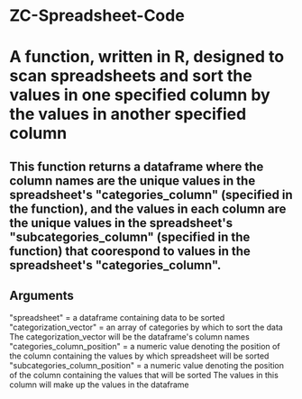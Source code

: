 # ZC-Spreadsheet-Code
# A function, written in R, designed to scan spreadsheets and sort the values in one specified column by the values in another specified column

## This function returns a dataframe where the column names are the unique values in the spreadsheet's "categories_column" (specified in the function), and the values in each column are the unique values in the spreadsheet's "subcategories_column" (specified in the function) that coorespond to values in the spreadsheet's "categories_column".

## Arguments

"spreadsheet" = a dataframe containing data to be sorted
"categorization_vector" = an array of categories by which to sort the data
   The categorization_vector will be the dataframe's column names 
"categories_column_position" = a numeric value denoting the position of the column containing the values
   by which spreadsheet will be sorted
"subcategories_column_position" = a numeric value denoting the position of the column containing the values
   that will be sorted 
   The values in this column will make up the values in the dataframe 

